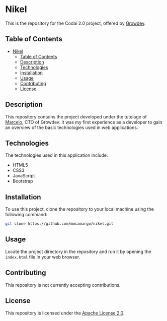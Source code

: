 # Nikel

This is the repository for the Codaí 2.0 project, offered by [Growdev](https://www.growdev.com.br/).

## Table of Contents

-   [Nikel](#nikel)
    -   [Table of Contents](#table-of-contents)
    -   [Description](#description)
    -   [Technologies](#technologies)
    -   [Installation](#installation)
    -   [Usage](#usage)
    -   [Contributing](#contributing)
    -   [License](#license)

## Description

This repository contains the project developed under the tutelage of [Marcelo](https://github.com/marceloeltz), CTO of Growdev. It was my first experience as a developer to gain an overview of the basic technologies used in web applications.

## Technologies

The technologies used in this application include:

-   HTML5
-   CSS3
-   JavaScript
-   Bootstrap

## Installation

To use this project, clone the repository to your local machine using the following command:

```bash
git clone https://github.com/mmcamargo/nikel.git
```

## Usage

Locate the project directory in the repository and run it by opening the `index.html` file in your web browser.

## Contributing

This repository is not currently accepting contributions.

## License

This repository is licensed under the [Apache License 2.0](https://opensource.org/licenses/Apache-2.0).
